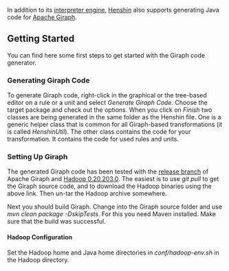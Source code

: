 In addition to its [interpreter engine](Interpreter "wikilink"),
[Henshin](Henshin "wikilink") also supports generating Java code for
[Apache Giraph](http://giraph.apache.org/).

## Getting Started

You can find here some first steps to get started with the Giraph code
generator.

### Generating Giraph Code

To generate Giraph code, right-click in the graphical or the tree-based
editor on a rule or a unit and select *Generate Giraph Code*. Choose the
target package and check out the options. When you click on *Finish* two
classes are being generated in the same folder as the Henshin file. One
is a generic helper class that is common for all Giraph-based
transformations (it is called *HenshinUtil*). The other class contains
the code for your transformation. It contains the code for used rules
and units.

### Setting Up Giraph

The generated Giraph code has been tested with the [release
branch](https://github.com/apache/giraph) of Apache Giraph and [Hadoop
0.20.203.0](https://archive.apache.org/dist/hadoop/core/hadoop-0.20.203.0).
The easiest is to use *git pull* to get the Giraph source code, and to
download the Hadoop binaries using the above link. Then un-tar the
Hadoop archive somewhere.

Next you should build Giraph. Change into the Giraph source folder and
use *mvn clean package -DskipTests*. For this you need Maven installed.
Make sure that the build was successful.

#### Hadoop Configuration

Set the Hadoop home and Java home directories in *conf/hadoop-env.sh* in
the Hadoop directory.



